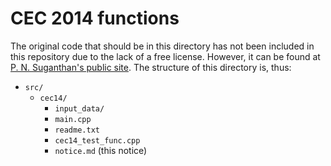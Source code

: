 # CEC 2014 functions

The original code that should be in this directory has not been included in this repository due to the lack of a free license. However, it can be found at [P. N. Suganthan's public site](http://web.mysites.ntu.edu.sg/epnsugan/PublicSite/Shared%20Documents/CEC-2014/cec14-c-code.zip). The structure of this directory is, thus:

* `src/`
    * `cec14/`
        * `input_data/`
        * `main.cpp`
        * `readme.txt`
        * `cec14_test_func.cpp`
        * `notice.md` (this notice)

